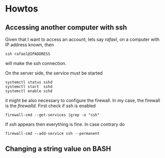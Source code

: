 # Howtos

## Accessing another computer with ssh

Given that I want to access an account, lets say <em>rafael</em>,
on a computer with IP address known, then
```
ssh rafael@IPADDRESS
```
will make the ssh connection.

On the server side, the service must be started
```
systemctl status sshd
systemctl start  sshd
systemctl enable sshd
```
it might be also necessary to configure the firewall.
In my case, the firewall is the <em>firewalld</em>.
First check if ssh is enabled
```
firewall-cmd --get-services |grep -o "ssh"
```
If <em>ssh</em> appears then everything is fine. In case contrary
do
```
firewall-cmd --add-service ssh --permanent
```

## Changing a string value on BASH

